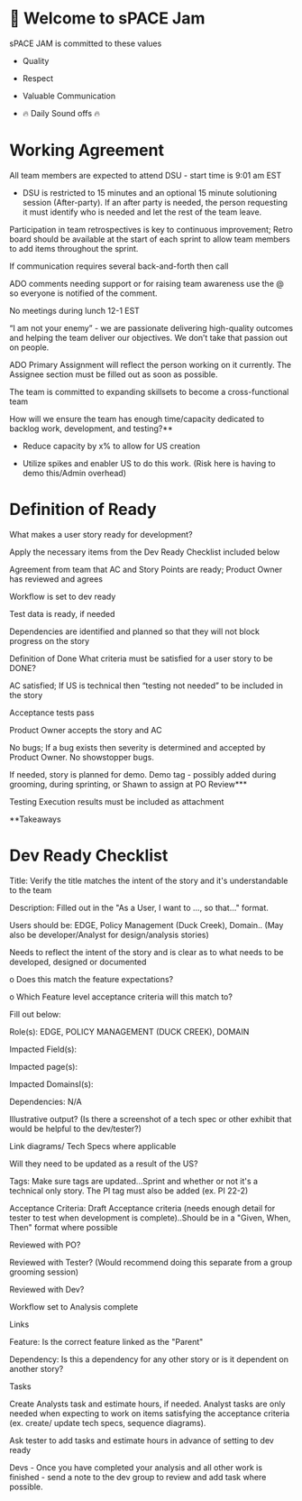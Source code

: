 # :wave: Welcome to sPACE Jam

sPACE JAM is committed to these values

- Quality

- Respect 

- Valuable Communication

- :fire: Daily Sound offs :fire: 

# Working Agreement
All team members are expected to attend DSU - start time is 9:01 am EST

- DSU is restricted to 15 minutes and an optional 15 minute solutioning session (After-party). If an after party is needed, the person requesting it must identify who is needed and let the rest of the team leave.

Participation in team retrospectives is key to continuous improvement; Retro board should be available at the start of each sprint to allow team members to add items throughout the sprint.

If communication requires several back-and-forth then call

ADO comments needing support or for raising team awareness use the @<Name> so everyone is notified of the comment.

No meetings during lunch 12-1 EST

“I am not your enemy” - we are passionate delivering high-quality outcomes and helping the team deliver our objectives. We don’t take that passion out on people.

ADO Primary Assignment will reflect the person working on it currently. The Assignee section must be filled out as soon as possible.

The team is committed to expanding skillsets to become a cross-functional team

How will we ensure the team has enough time/capacity dedicated to backlog work, development, and testing?** 


- Reduce capacity by x% to allow for US creation

- Utilize spikes and enabler US to do this work. (Risk here is having to demo this/Admin overhead)

 

# Definition of Ready
What makes a user story ready for development?

Apply the necessary items from the Dev Ready Checklist included below

Agreement from team that AC and Story Points are ready; Product Owner has reviewed and agrees

Workflow is set to dev ready

Test data is ready, if needed

Dependencies are identified and planned so that they will not block progress on the story

 

Definition of Done
What criteria must be satisfied for a user story to be DONE?

AC satisfied; If US is technical then “testing not needed” to be included in the story

Acceptance tests pass

Product Owner accepts the story and AC

No bugs; If a bug exists then severity is determined and accepted by Product Owner. No showstopper bugs.

If needed, story is planned for demo. Demo tag - possibly added during grooming, during sprinting, or Shawn to assign at PO Review***

Testing Execution results must be included as attachment

**Takeaways 

# Dev Ready Checklist 
Title: Verify the title matches the intent of the story and it's understandable to the team

Description:  Filled out in the "As a User, I want to …, so that…" format. 

Users should be: EDGE, Policy Management (Duck Creek), Domain.. (May also be developer/Analyst for design/analysis stories)

Needs to reflect the intent of the story and is clear as to what needs to be developed, designed or documented

o   Does this match the feature expectations? 

o   Which Feature level acceptance criteria will this match to?

Fill out below:

Role(s): EDGE, POLICY MANAGEMENT (DUCK CREEK), DOMAIN

Impacted Field(s):

Impacted page(s):

Impacted DomainsI(s):

Dependencies: N/A

Illustrative output? (Is there a screenshot of a tech spec or other exhibit that would be helpful to the dev/tester?)

Link diagrams/ Tech Specs where applicable

Will they need to be updated as a result of the US?

Tags:  Make sure tags are updated…Sprint and whether or not it's a technical only story. The PI tag must also be added (ex. PI 22-2)

Acceptance Criteria: Draft Acceptance criteria (needs enough detail for tester to test when development is complete)..Should be in a "Given, When, Then" format where possible

Reviewed with PO?

Reviewed with Tester? (Would recommend doing this separate from a group grooming session)

Reviewed with Dev?

Workflow set to Analysis complete

Links

Feature: Is the correct feature linked as the "Parent"

Dependency:  Is this a dependency for any other story or is it dependent on another story?

Tasks

Create Analysts task and estimate hours, if needed. Analyst tasks are only needed when expecting to work on items satisfying the acceptance criteria (ex. create/ update tech specs, sequence diagrams). 

Ask tester to add tasks and estimate hours in advance of setting to dev ready

Devs - Once you have completed your analysis and all other work is finished - send a note to the dev group to review and add task where possible.